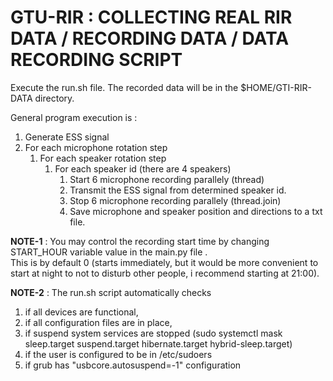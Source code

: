 # GTU-RIR : COLLECTING REAL RIR DATA / RECORDING DATA / DATA RECORDING SCRIPT

Execute the run.sh file. The recorded data will be in the $HOME/GTI-RIR-DATA directory.  

General program execution is :
1. Generate ESS signal 
2. For each microphone rotation step
   1. For each speaker rotation step
      1. For each speaker id (there are 4 speakers)
         1. Start 6 microphone recording parallely (thread)
         2. Transmit the ESS signal from determined speaker id.
         3. Stop 6 microphone recording parallely (thread.join)
         4. Save microphone and speaker position and directions to a txt file.  
   
**NOTE-1** : You may control the recording start time by changing START_HOUR variable value in the main.py file .  
         This is by default 0 (starts immediately, but it would be more convenient to start at night to not to disturb other people, i recommend starting at 21:00). 

**NOTE-2** : The run.sh script automatically checks 
   1. if all devices are functional, 
   2. if all configuration files are in place,
   3. if suspend system services are stopped (sudo systemctl mask sleep.target suspend.target hibernate.target hybrid-sleep.target)
   4. if the user is configured to be in /etc/sudoers
   5. if grub has "usbcore.autosuspend=-1" configuration
